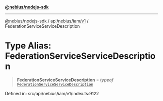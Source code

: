 [**@nebius/nodejs-sdk**](../../../../../README.md)

***

[@nebius/nodejs-sdk](../../../../../README.md) / [api/nebius/iam/v1](../README.md) / FederationServiceServiceDescription

# Type Alias: FederationServiceServiceDescription

> **FederationServiceServiceDescription** = *typeof* [`FederationServiceServiceDescription`](../variables/FederationServiceServiceDescription.md)

Defined in: src/api/nebius/iam/v1/index.ts:9122
